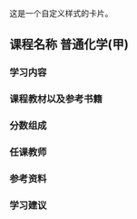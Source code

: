 <div class="custom-card">

这是一个自定义样式的卡片。

</div>



## 课程名称 普通化学(甲)

### 学习内容





### 课程教材以及参考书籍





### 分数组成



### 任课教师



### 参考资料



### 学习建议

<div id="gitalk-container"></div>


